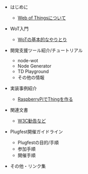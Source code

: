 - はじめに
  - [Web of Thingsについて](about.md)

- WoT入門
  - [WoTの基本的なやりとり](basicsequence.md)

- 開発支援ツール紹介/チュートリアル
  - node-wot
  - Node Generator
  - TD Playground
  - その他の情報

- 実装事例紹介
  - [RaspberryPiでThingを作る](raspithing.md)

- 関連文書
  - [W3C勧告など](recs.md)

- Plugfest開催ガイドライン
  - Plugfestの目的/手順
  - 参加手順
  - 開催手順

- その他・リンク集


